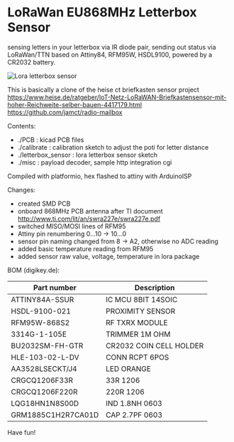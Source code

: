 # LoRaWan EU868MHz Letterbox Sensor
sensing letters in your letterbox via IR diode pair, sending out status via LoRaWan/TTN
based on Attiny84, RFM95W, HSDL9100, powered by a CR2032 battery.

![Lora letterbox sensor](https://github.com/hierle/letterbox-sensor/blob/master/misc/letterbox-sensor.png?raw=true)

This is basically a clone of the heise ct briefkasten sensor project<br> 
https://www.heise.de/ratgeber/IoT-Netz-LoRaWAN-Briefkastensensor-mit-hoher-Reichweite-selber-bauen-4417179.html<br>
https://github.com/jamct/radio-mailbox

Contents:
- ./PCB :               kicad PCB files
- ./calibrate :         calibration sketch to adjust the poti for letter distance
- ./letterbox_sensor :  lora letterbox sensor sketch
- ./misc :              payload decoder, sample http integration cgi

Compiled with platformio, hex flashed to attiny with ArduinoISP

Changes:
- created SMD PCB
- onboard 868MHz PCB antenna after TI document http://www.ti.com/lit/an/swra227e/swra227e.pdf
- switched MISO/MOSI lines of RFM95
- Attiny pin renumbering 0...10 -> 10...0
- sensor pin naming changed from 8 -> A2, otherwise no ADC reading
- added basic temperature reading from RFM95
- added sensor raw value, voltage, temperature in lora package

BOM (digikey.de):

|Part number        |  Description            |
|-------------------|-------------------------|
|ATTINY84A-SSUR     |  IC MCU 8BIT 14SOIC     |
|HSDL-9100-021      |  PROXIMITY SENSOR       |
|RFM95W-868S2       |  RF TXRX MODULE         |
|3314G-1-105E       |  TRIMMER 1M OHM         |
|BU2032SM-FH-GTR    |  CR2032 COIN CELL HOLDER|
|HLE-103-02-L-DV    |  CONN RCPT 6POS         |
|AA3528LSECKT/J4    |  LED ORANGE             |
|CRGCQ1206F33R      |  33R 1206               |
|CRGCQ1206F220R     |  220R 1206              |
|LQG18HN1N8S00D     |  IND 1.8NH 0603         |
|GRM1885C1H2R7CA01D |  CAP 2.7PF 0603         |


Have fun!

